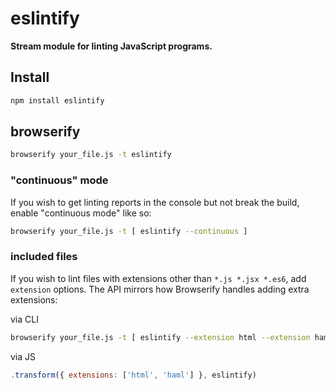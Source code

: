 # eslintify

__Stream module for linting JavaScript programs.__

## Install

```bash
npm install eslintify
```

## browserify

```bash
browserify your_file.js -t eslintify
```

### "continuous" mode

If you wish to get linting reports in the console but not break the build, enable "continuous mode" like so:

```bash
browserify your_file.js -t [ eslintify --continuous ]
```

### included files

If you wish to lint files with extensions other than `*.js *.jsx *.es6`, add `extension` options. The API mirrors how Browserify handles adding extra extensions:

via CLI
```bash
browserify your_file.js -t [ eslintify --extension html --extension haml ]
```

via JS
```js
.transform({ extensions: ['html', 'haml'] }, eslintify)
```
